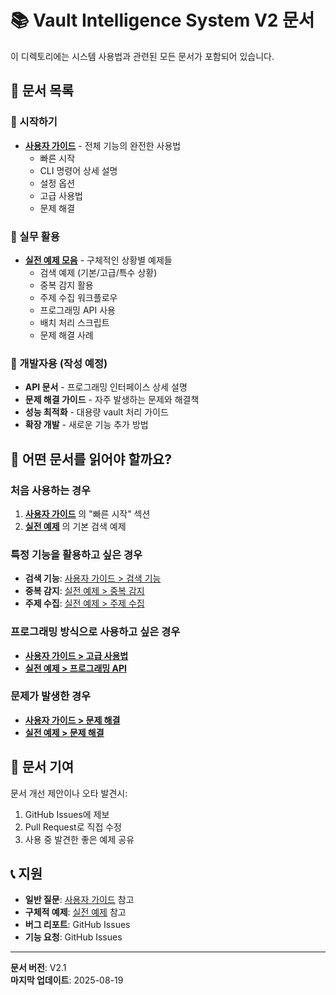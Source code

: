 # 📚 Vault Intelligence System V2 문서

이 디렉토리에는 시스템 사용법과 관련된 모든 문서가 포함되어 있습니다.

## 📖 문서 목록

### 🚀 시작하기
- **[사용자 가이드](USER_GUIDE.md)** - 전체 기능의 완전한 사용법
  - 빠른 시작
  - CLI 명령어 상세 설명
  - 설정 옵션
  - 고급 사용법
  - 문제 해결

### 🎯 실무 활용
- **[실전 예제 모음](EXAMPLES.md)** - 구체적인 상황별 예제들
  - 검색 예제 (기본/고급/특수 상황)
  - 중복 감지 활용
  - 주제 수집 워크플로우
  - 프로그래밍 API 사용
  - 배치 처리 스크립트
  - 문제 해결 사례

### 🔧 개발자용 (작성 예정)
- **API 문서** - 프로그래밍 인터페이스 상세 설명
- **문제 해결 가이드** - 자주 발생하는 문제와 해결책
- **성능 최적화** - 대용량 vault 처리 가이드
- **확장 개발** - 새로운 기능 추가 방법

## 🎯 어떤 문서를 읽어야 할까요?

### 처음 사용하는 경우
1. **[사용자 가이드](USER_GUIDE.md)** 의 "빠른 시작" 섹션
2. **[실전 예제](EXAMPLES.md)** 의 기본 검색 예제

### 특정 기능을 활용하고 싶은 경우
- **검색 기능**: [사용자 가이드 > 검색 기능](USER_GUIDE.md#-검색-기능)
- **중복 감지**: [실전 예제 > 중복 감지](EXAMPLES.md#-중복-감지-예제)
- **주제 수집**: [실전 예제 > 주제 수집](EXAMPLES.md#-주제-수집-예제)

### 프로그래밍 방식으로 사용하고 싶은 경우
- **[사용자 가이드 > 고급 사용법](USER_GUIDE.md#-고급-사용법)**
- **[실전 예제 > 프로그래밍 API](EXAMPLES.md#-프로그래밍-api-예제)**

### 문제가 발생한 경우
- **[사용자 가이드 > 문제 해결](USER_GUIDE.md#-문제-해결)**
- **[실전 예제 > 문제 해결](EXAMPLES.md#-문제-해결-예제)**

## 📝 문서 기여

문서 개선 제안이나 오타 발견시:
1. GitHub Issues에 제보
2. Pull Request로 직접 수정
3. 사용 중 발견한 좋은 예제 공유

## 📞 지원

- **일반 질문**: [사용자 가이드](USER_GUIDE.md) 참고
- **구체적 예제**: [실전 예제](EXAMPLES.md) 참고  
- **버그 리포트**: GitHub Issues
- **기능 요청**: GitHub Issues

---

**문서 버전**: V2.1  
**마지막 업데이트**: 2025-08-19